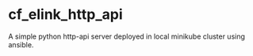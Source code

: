 # cf_elink_http_api
A simple python http-api server deployed in local minikube cluster using ansible.
